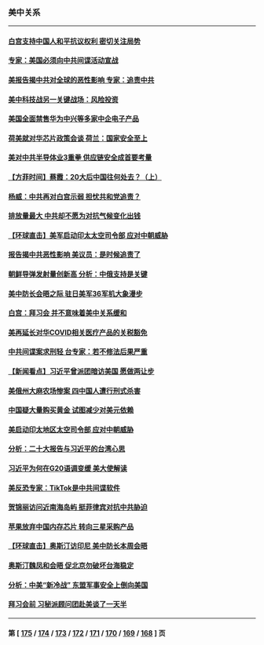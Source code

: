 ### 美中关系
---
#### [白宫支持中国人和平抗议权利 密切关注局势](../../pages/nf1412576/n13874890.md) 
#### [专家：美国必须向中共间谍活动宣战](../../pages/nf1412576/n13874542.md) 
#### [美报告揭中共对全球的恶性影响 专家：追责中共](../../pages/nf1412576/n13873786.md) 
#### [美中科技战另一关键战场：风险投资](../../pages/nf1412576/n13873321.md) 
#### [美国全面禁售华为中兴等多家中企电子产品](../../pages/nf1412576/n13873193.md) 
#### [荷美就对华芯片政策会谈 荷兰：国家安全至上](../../pages/nf1412576/n13873080.md) 
#### [美对中共半导体业3重拳 供应链安全成首要考量](../../pages/nf1412576/n13873024.md) 
#### [【方菲时间】蔡霞：20大后中国往何处去？（上）](../../pages/nf1412576/n13872567.md) 
#### [杨威：中共再对白宫示弱 担忧共和党追责？](../../pages/nf1412576/n13872691.md) 
#### [排放量最大 中共却不愿为对抗气候变化出钱](../../pages/nf1412576/n13872337.md) 
#### [【环球直击】美军启动印太太空司令部 应对中朝威胁](../../pages/nf1412576/n13871621.md) 
#### [报告揭中共恶性影响 美议员：是时候追责了](../../pages/nf1412576/n13871950.md) 
#### [朝鲜导弹发射量创新高 分析：中俄支持是关键](../../pages/nf1412576/n13871809.md) 
#### [美中防长会晤之际 驻日美军36军机大象漫步](../../pages/nf1412576/n13871878.md) 
#### [白宫：拜习会 并不意味着美中关系缓和](../../pages/nf1412576/n13871836.md) 
#### [美再延长对华COVID相关医疗产品的关税豁免](../../pages/nf1412576/n13871778.md) 
#### [中共间谍案求刑轻 台专家：若不修法后果严重](../../pages/nf1412576/n13871586.md) 
#### [【新闻看点】习近平曾派团暗访美国 愿做两让步](../../pages/nf1412576/n13871108.md) 
#### [美俄州大麻农场惨案 四中国人遭行刑式杀害](../../pages/nf1412576/n13871609.md) 
#### [中国疑大量购买黄金 试图减少对美元依赖](../../pages/nf1412576/n13871366.md) 
#### [美启动印太地区太空司令部 应对中朝威胁](../../pages/nf1412576/n13871258.md) 
#### [分析：二十大报告与习近平的台湾心思](../../pages/nf1412576/n13870508.md) 
#### [习近平为何在G20语调变缓 美大使解读](../../pages/nf1412576/n13871005.md) 
#### [美反恐专家：TikTok是中共间谍软件](../../pages/nf1412576/n13870989.md) 
#### [贺锦丽访问近南海岛屿 挺菲律宾对抗中共胁迫](../../pages/nf1412576/n13870859.md) 
#### [苹果放弃中国内存芯片 转向三星采购产品](../../pages/nf1412576/n13870732.md) 
#### [【环球直击】奥斯汀访印尼 美中防长本周会晤](../../pages/nf1412576/n13870466.md) 
#### [奥斯汀魏凤和会晤 促北京勿破坏台海稳定](../../pages/nf1412576/n13870623.md) 
#### [分析：中美“新冷战” 东盟军事安全上倒向美国](../../pages/nf1412576/n13870403.md) 
#### [拜习会前 习秘派顾问团赴美谈了一天半](../../pages/nf1412576/n13870401.md) 

---
#### 第 [ [175](./175.md) / [174](./174.md) / [173](./173.md) / [172](./172.md) / [171](./171.md) / [170](./170.md) / [169](./169.md) / [168](./168.md) ] 页
